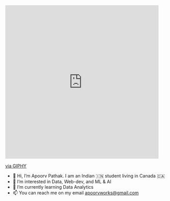 <iframe src="https://giphy.com/embed/FoVzfcqCDSb7zCynOp" width="480" height="480" frameBorder="0" class="giphy-embed" allowFullScreen></iframe><p><a href="https://giphy.com/gifs/Giflytics-abjahanbin-FoVzfcqCDSb7zCynOp">via GIPHY</a></p>

- 👋 Hi, I’m Apoorv Pathak. I am an Indian 🇮🇳 student living in Canada 🇨🇦
- 👀 I’m interested in Data, Web-dev, and ML & AI
- 🌱 I’m currently learning Data Analytics
- 📫 You can reach me on my email apoorvworks@gmail.com

<!---
apoorvpathak/apoorvpathak is a ✨ special ✨ repository because its `README.md` (this file) appears on your GitHub profile.
You can click the Preview link to take a look at your changes.
--->
